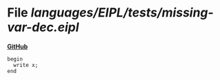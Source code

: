 # File _languages/EIPL/tests/missing-var-dec.eipl_
**[GitHub](https://github.com/softlang/yas/blob/master/languages/EIPL/tests/missing-var-dec.eipl)**
```
begin
  write x;
end
```
